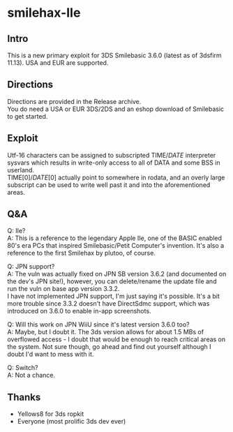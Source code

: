 # smilehax-IIe

## Intro

This is a new primary exploit for 3DS Smilebasic 3.6.0 (latest as of 3dsfirm 11.13). USA and EUR are supported.

## Directions 

Directions are provided in the Release archive.<br>
You do need a USA or EUR 3DS/2DS and an eshop download of Smilebasic to get started.

## Exploit 

Utf-16 characters can be assigned to subscripted TIME$/DATE$ interpreter sysvars which results in write-only access to all of DATA and some BSS in userland.<br>
TIME$[0]/DATE$[0] actually point to somewhere in rodata, and an overly large subscript can be used to write well past it and into the aforementioned areas.

## Q&A 

Q: IIe?<br>
A: This is a reference to the legendary Apple IIe, one of the BASIC enabled 80's era PCs that inspired Smilebasic/Petit Computer's invention. It's also a reference to the first Smilehax by plutoo, of course.

Q: JPN support?<br>
A: The vuln was actually fixed on JPN SB version 3.6.2 (and documented on the dev's JPN site!), however, you can delete/rename the update file and run the vuln on base app version 3.3.2.<br>
I have not implemented JPN support, I'm just saying it's possible. It's a bit more trouble since 3.3.2 doesn't have DirectSdmc support, which was introduced on 3.6.0 to enable in-app screenshots.

Q: Will this work on JPN WiiU since it's latest version 3.6.0 too?<br>
A: Maybe, but I doubt it. The 3ds version allows for about 1.5 MBs of overflowed access - I doubt that would be enough to reach critical areas on the system. Not sure though, go ahead and find out yourself
although I doubt I'd want to mess with it.

Q: Switch?<br>
A: Not a chance.

## Thanks 

- Yellows8 for 3ds ropkit
- Everyone (most prolific 3ds dev ever)